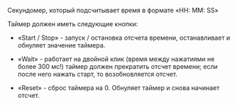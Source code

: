 Cекундомер, который подсчитывает время в формате «HH: MM: SS»

Таймер должен иметь следующие кнопки:

* «Start / Stop» - запуск / остановка отсчета времени, останавливает и обнуляет значение таймера.

* «Wait» - работает на двойной клик (время между нажатиями не более 300 мс!) таймер должен прекратить отсчет времени; если после него нажать старт, то возобновляется отсчет.

* «Reset» - сброс таймера на 0.  Обнуляет таймер и снова начинает отсчет.
